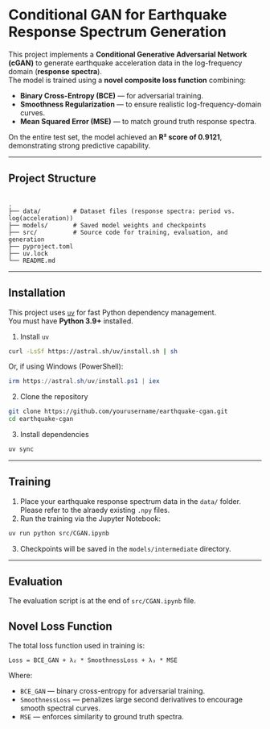 # Conditional GAN for Earthquake Response Spectrum Generation

This project implements a **Conditional Generative Adversarial Network (cGAN)** to generate earthquake acceleration data in the log-frequency domain (**response spectra**).  
The model is trained using a **novel composite loss function** combining:

- **Binary Cross-Entropy (BCE)** — for adversarial training.
- **Smoothness Regularization** — to ensure realistic log-frequency-domain curves.
- **Mean Squared Error (MSE)** — to match ground truth response spectra.

On the entire test set, the model achieved an **R² score of 0.9121**, demonstrating strong predictive capability.

---

## Project Structure

```

.
├── data/         # Dataset files (response spectra: period vs. log(acceleration))
├── models/       # Saved model weights and checkpoints
├── src/          # Source code for training, evaluation, and generation
├── pyproject.toml
├── uv.lock
└── README.md

````

---

## Installation

This project uses [`uv`](https://github.com/astral-sh/uv) for fast Python dependency management.  
You must have **Python 3.9+** installed.

1. Install `uv`
```bash
curl -LsSf https://astral.sh/uv/install.sh | sh
````

Or, if using Windows (PowerShell):

```powershell
irm https://astral.sh/uv/install.ps1 | iex
```

2. Clone the repository

```bash
git clone https://github.com/yourusername/earthquake-cgan.git
cd earthquake-cgan
```

3. Install dependencies

```bash
uv sync
```

---

## Training

1. Place your earthquake response spectrum data in the `data/` folder. Please refer to the alraedy existing `.npy` files.
2. Run the training via the Jupyter Notebook:

```bash
uv run python src/CGAN.ipynb
```

3. Checkpoints will be saved in the `models/intermediate` directory.

---

## Evaluation

The evaluation script is at the end of `src/CGAN.ipynb` file.


## Novel Loss Function

The total loss function used in training is:

```
Loss = BCE_GAN + λ₂ * SmoothnessLoss + λ₃ * MSE
```

Where:

* `BCE_GAN` — binary cross-entropy for adversarial training.
* `SmoothnessLoss` — penalizes large second derivatives to encourage smooth spectral curves.
* `MSE` — enforces similarity to ground truth spectra.

